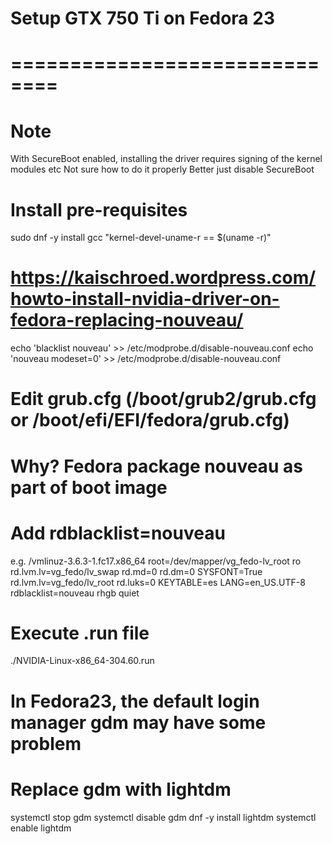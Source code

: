 # Setup GTX 750 Ti on Fedora 23
# ==============================

# Note
With SecureBoot enabled, installing the driver requires signing of the kernel modules etc
Not sure how to do it properly
Better just disable SecureBoot

# Install pre-requisites
sudo dnf -y install gcc "kernel-devel-uname-r == $(uname -r)" 

# https://kaischroed.wordpress.com/howto-install-nvidia-driver-on-fedora-replacing-nouveau/
echo 'blacklist nouveau' >> /etc/modprobe.d/disable-nouveau.conf
echo 'nouveau modeset=0' >> /etc/modprobe.d/disable-nouveau.conf
# Edit grub.cfg (/boot/grub2/grub.cfg or /boot/efi/EFI/fedora/grub.cfg)
# Why? Fedora package nouveau as part of boot image
# Add rdblacklist=nouveau
e.g. 
/vmlinuz-3.6.3-1.fc17.x86_64 root=/dev/mapper/vg_fedo-lv_root ro rd.lvm.lv=vg_fedo/lv_swap rd.md=0 rd.dm=0 SYSFONT=True rd.lvm.lv=vg_fedo/lv_root rd.luks=0  KEYTABLE=es LANG=en_US.UTF-8 rdblacklist=nouveau rhgb quiet
# Execute .run file
./NVIDIA-Linux-x86_64-304.60.run

# In Fedora23, the default login manager gdm may have some problem
# Replace gdm with lightdm
systemctl stop gdm
systemctl disable gdm
dnf -y install lightdm
systemctl enable lightdm
